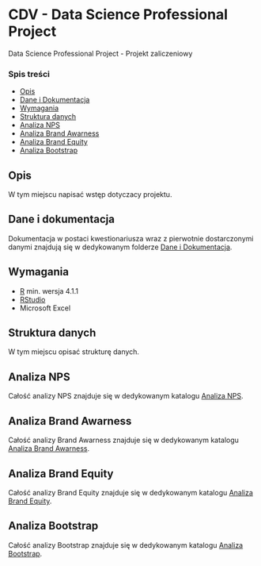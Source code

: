 # CDV - Data Science Professional Project
Data Science Professional Project - Projekt zaliczeniowy
### Spis treści
* [Opis](#opis)
* [Dane i Dokumentacja](#dane-i-dokumentacja)
* [Wymagania](#wymagania)
* [Struktura danych](#struktura-danych)
* [Analiza NPS](#[Analiza-NPS)
* [Analiza Brand Awarness](#Analiza-Brand-Awarness)
* [Analiza Brand Equity](#Analiza-Brand-Equity)
* [Analiza Bootstrap](#Analiza-Bootstrap)

## Opis
W tym miejscu napisać wstęp dotyczacy projektu.

## Dane i dokumentacja
Dokumentacja w postaci kwestionariusza wraz z pierwotnie dostarczonymi danymi znajdują się w dedykowanym folderze [Dane i Dokumentacja](https://github.com/krancslawomir/Data-Science-Professional-Project/tree/main/Dane%20i%20Dokumentacja).


## Wymagania
* [R](https://www.r-project.org/) min. wersja 4.1.1
* [RStudio](https://www.rstudio.com/)
* Microsoft Excel

## Struktura danych
W tym miejscu opisać strukturę danych.

## Analiza NPS
Całość analizy NPS znajduje się w dedykowanym katalogu [Analiza NPS](https://github.com/krancslawomir/Data-Science-Professional-Project/tree/main/Analiza%20NPS).

## Analiza Brand Awarness
Całość analizy Brand Awarness znajduje się w dedykowanym katalogu [Analiza Brand Awarness](https://github.com/krancslawomir/Data-Science-Professional-Project/tree/main/Analiza%20Brand%20Awarness).

## Analiza Brand Equity
Całość analizy Brand Equity znajduje się w dedykowanym katalogu [Analiza Brand Equity](https://github.com/krancslawomir/Data-Science-Professional-Project/tree/main/Analiza%20Brand%20Equity).

## Analiza Bootstrap
Całość analizy Bootstrap znajduje się w dedykowanym katalogu [Analiza Bootstrap](https://github.com/krancslawomir/Data-Science-Professional-Project/tree/main/Analiza%20Bootstrap).

